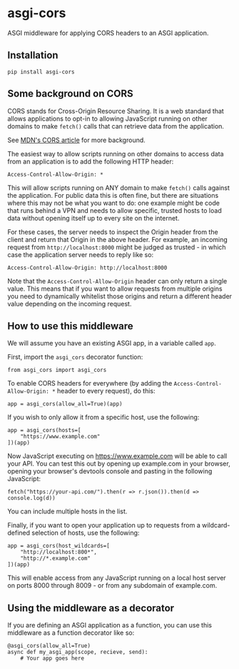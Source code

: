 # asgi-cors

ASGI middleware for applying CORS headers to an ASGI application.

## Installation

    pip install asgi-cors

## Some background on CORS

CORS stands for Cross-Origin Resource Sharing. It is a web standard that allows applications to opt-in to allowing JavaScript running on other domains to make `fetch()` calls that can retrieve data from the application.

See [MDN's CORS article](https://developer.mozilla.org/en-US/docs/Web/HTTP/CORS) for more background.

The easiest way to allow scripts running on other domains to access data from an application is to add the following HTTP header:

    Access-Control-Allow-Origin: *

This will allow scripts running on ANY domain to make `fetch()` calls against the application. For public data this is often fine, but there are situations where this may not be what you want to do: one example might be code that runs behind a VPN and needs to allow specific, trusted hosts to load data without opening itself up to every site on the internet.

For these cases, the server needs to inspect the Origin header from the client and return that Origin in the above header. For example, an incoming request from `http://localhost:8000` might be judged as trusted - in which case the application server needs to reply like so:

    Access-Control-Allow-Origin: http://localhost:8000

Note that the `Access-Control-Allow-Origin` header can only return a single value. This means that if you want to allow requests from multiple origins you need to dynamically whitelist those origins and return a different header value depending on the incoming request.

## How to use this middleware

We will assume you have an existing ASGI app, in a variable called `app`.

First, import the `asgi_cors` decorator function:

    from asgi_cors import asgi_cors

To enable CORS headers for everywhere (by adding the `Access-Control-Allow-Origin: *` header to every request), do this:

    app = asgi_cors(allow_all=True)(app)

If you wish to only allow it from a specific host, use the following:

    app = asgi_cors(hosts=[
        "https://www.example.com"
    ])(app)

Now JavaScript executing on https://www.example.com will be able to call your API. You can test this out by opening up example.com in your browser, opening your browser's devtools console and pasting in the following JavaScript:

    fetch("https://your-api.com/").then(r => r.json()).then(d => console.log(d))

You can include multiple hosts in the list.

Finally, if you want to open your application up to requests from a wildcard-defined selection of hosts, use the following:

    app = asgi_cors(host_wildcards=[
        "http://localhost:800*",
        "http://*.example.com"
    ])(app)

This will enable access from any JavaScript running on a local host server on ports 8000 through 8009 - or from any subdomain of example.com.

## Using the middleware as a decorator

If you are defining an ASGI application as a function, you can use this middleware as a function decorator like so:

    @asgi_cors(allow_all=True)
    async def my_asgi_app(scope, recieve, send):
        # Your app goes here
